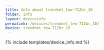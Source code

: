 ```yaml
---
title: Info about trendnet_tew-712br_10
folder: info
layout: deviceinfo
permalink: /devices/trendnet_tew-712br_10/
device: trendnet_tew-712br_10
---
```

{% include templates/device_info.md %}
